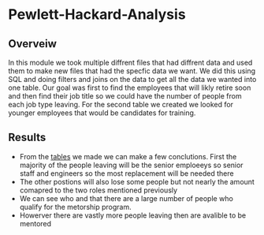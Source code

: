 # Pewlett-Hackard-Analysis
## Overveiw
In this module we took multiple diffrent files that had diffrent data and used them to make new files that had the specfic data we want. We did this using SQL and doing filters and joins on the data to get all the data we wanted into one table. Our goal was first to find the employees that will likly retire soon and then find their job title so we could have the number of people from each job type leaving. For the second table we created we looked for younger employees that would be candidates for training.

## Results
- From the [tables]() we made we can make a few conclutions. First the majority of the people leaving will be the senior emploeeys so senior staff and engineers so the most replacement will be needed there
- The other postions will also lose some people but not nearly the amount comapred to the two roles mentioned previously
- We can see who and that there are a large number of people who qualify for the metorship program.
- Howerver there are vastly more people leaving then are avalible to be mentored 


